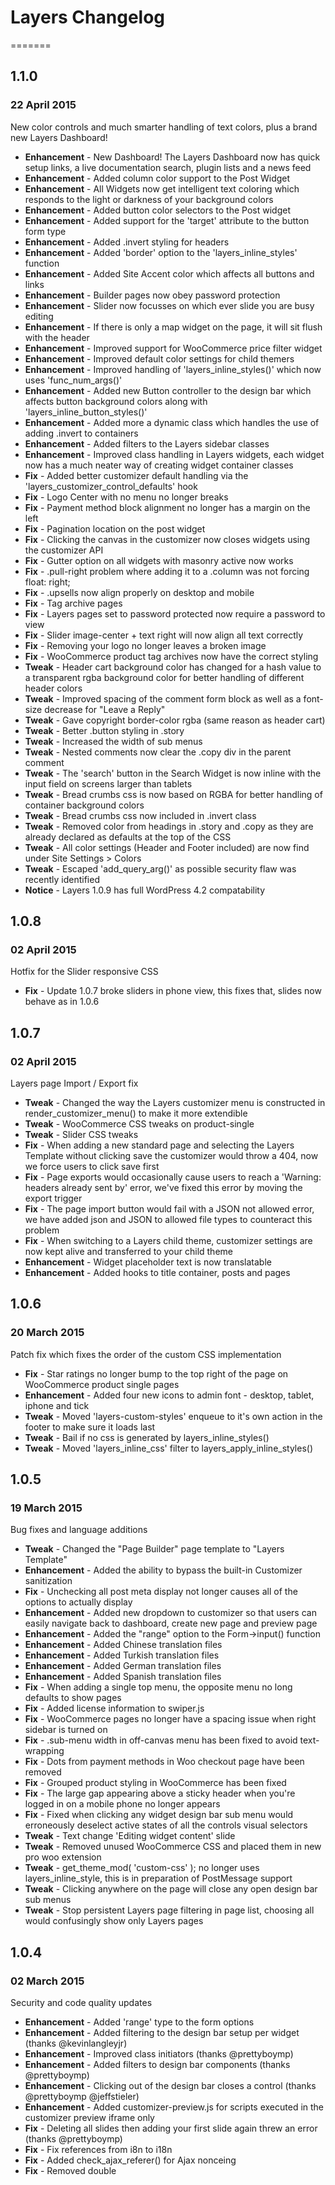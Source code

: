 # Layers Changelog

=======
## 1.1.0
### 22 April 2015

New color controls and much smarter handling of text colors, plus a brand new Layers Dashboard!

* **Enhancement** - New Dashboard! The Layers Dashboard now has quick setup links, a live documentation search, plugin lists and a news feed
* **Enhancement** - Added column color support to the Post Widget
* **Enhancement** - All Widgets now get intelligent text coloring which responds to the light or darkness of your background colors
* **Enhancement** - Added button color selectors to the Post widget
* **Enhancement** - Added support for the 'target' attribute to the button form type
* **Enhancement** - Added .invert styling for headers
* **Enhancement** - Added 'border' option to the 'layers_inline_styles' function
* **Enhancement** - Added Site Accent color which affects all buttons and links
* **Enhancement** - Builder pages now obey password protection
* **Enhancement** - Slider now focusses on which ever slide you are busy editing
* **Enhancement** - If there is only a map widget on the page, it will sit flush with the header
* **Enhancement** - Improved support for WooCommerce price filter widget
* **Enhancement** - Improved default color settings for child themers
* **Enhancement** - Improved handling of 'layers_inline_styles()' which now uses 'func_num_args()'
* **Enhancement** - Added new Button controller to the design bar which affects button background colors along with 'layers_inline_button_styles()'
* **Enhancement** - Added more a dynamic class which handles the use of adding .invert to containers
* **Enhancement** - Added filters to the Layers sidebar classes
* **Enhancement** - Improved class handling in Layers widgets, each widget now has a much neater way of creating widget container classes
* **Fix** - Added better customizer default handling via the 'layers_customizer_control_defaults' hook
* **Fix** - Logo Center with no menu no longer breaks
* **Fix** - Payment method block alignment no longer has a margin on the left
* **Fix** - Pagination location on the post widget
* **Fix** - Clicking the canvas in the customizer now closes widgets using the customizer API
* **Fix** - Gutter option on all widgets with masonry active now works
* **Fix** - .pull-right problem where adding it to a .column was not forcing float: right;
* **Fix** - .upsells now align properly on desktop and mobile
* **Fix** - Tag archive pages
* **Fix** - Layers pages set to password protected now require a password to view
* **Fix** - Slider image-center + text right will now align all text correctly
* **Fix** - Removing your logo no longer leaves a broken image
* **Fix** - WooCommerce product tag archives now have the correct styling
* **Tweak** - Header cart background color has changed for a hash value to a transparent rgba background color for better handling of different header colors
* **Tweak** - Improved spacing of the comment form block as well as a font-size decrease for "Leave a Reply"
* **Tweak** - Gave copyright border-color rgba (same reason as header cart)
* **Tweak** - Better .button styling in .story
* **Tweak** - Increased the width of sub menus
* **Tweak** - Nested comments now clear the .copy div in the parent comment
* **Tweak** - The 'search' button in the Search Widget is now inline with the input field on screens larger than tablets
* **Tweak** - Bread crumbs css is now based on RGBA for better handling of container background colors
* **Tweak** - Bread crumbs css now included in .invert class
* **Tweak** - Removed color from headings in .story and .copy as they are already declared as defaults at the top of the CSS
* **Tweak** - All color settings (Header and Footer included) are now find under Site Settings > Colors
* **Tweak** - Escaped 'add_query_arg()' as possible security flaw was recently identified
* **Notice** - Layers 1.0.9 has full WordPress 4.2 compatability


## 1.0.8
### 02 April 2015

Hotfix for the Slider responsive CSS

* **Fix** - Update 1.0.7 broke sliders in phone view, this fixes that, slides now behave as in 1.0.6

## 1.0.7
### 02 April 2015

Layers page Import / Export fix

* **Tweak** - Changed the way the Layers customizer menu is constructed in render_customizer_menu() to make it more extendible
* **Tweak** - WooCommerce CSS tweaks on product-single
* **Tweak** - Slider CSS tweaks
* **Fix** - When adding a new standard page and selecting the Layers Template without clicking save the customizer would throw a 404, now we force users to click save first
* **Fix** - Page exports would occasionally cause users to reach a 'Warning: headers already sent by' error, we've fixed this error by moving the export trigger
* **Fix** - The page import button would fail with a JSON not allowed error, we have added json and JSON to allowed file types to counteract this problem
* **Fix** - When switching to a Layers child theme, customizer settings are now kept alive and transferred to your child theme
* **Enhancement** - Widget placeholder text is now translatable
* **Enhancement** - Added hooks to title container, posts and pages


## 1.0.6
### 20 March 2015

Patch fix which fixes the order of the custom CSS implementation

* **Fix** - Star ratings no longer bump to the top right of the page on WooCommerce product single pages
* **Enhancement** - Added four new icons to admin font - desktop, tablet, iphone and tick
* **Tweak** - Moved 'layers-custom-styles' enqueue to it's own action in the footer to make sure it loads last
* **Tweak** - Bail if no css is generated by layers_inline_styles()
* **Tweak** - Moved 'layers_inline_css' filter to layers_apply_inline_styles()

## 1.0.5
### 19 March 2015

Bug fixes and language additions

* **Tweak** - Changed the "Page Builder" page template to "Layers Template"
* **Enhancement** - Added the ability to bypass the built-in Customizer sanitization
* **Fix** - Unchecking all post meta display not longer causes all of the options to actually display
* **Enhancement** - Added new dropdown to customizer so that users can easily navigate back to dashboard, create new page and preview page
* **Enhancement** - Added the "range" option to the Form->input() function
* **Enhancement** - Added Chinese translation files
* **Enhancement** - Added Turkish translation files
* **Enhancement** - Added German translation files
* **Enhancement** - Added Spanish translation files
* **Fix** - When adding a single top menu, the opposite menu no long defaults to show pages
* **Fix** - Added license information to swiper.js
* **Fix** - WooCommerce pages no longer have a spacing issue when right sidebar is turned on
* **Fix** - .sub-menu width in off-canvas menu has been fixed to avoid text-wrapping
* **Fix** - Dots from payment methods in Woo checkout page have been removed
* **Fix** - Grouped product styling in WooCommerce has been fixed
* **Fix** - The large gap appearing above a sticky header when you're logged in on a mobile phone no longer appears
* **Fix** - Fixed when clicking any widget design bar sub menu would erroneously deselect active states of all the controls visual selectors
* **Tweak** - Text change 'Editing widget content' slide
* **Tweak** - Removed unused WooCommerce CSS and placed them in new pro woo extension
* **Tweak** - get_theme_mod( 'custom-css' ); no longer uses layers_inline_style, this is in preparation of PostMessage support
* **Tweak** - Clicking anywhere on the page will close any open design bar sub menus
* **Tweak** - Stop persistent Layers page filtering in page list, choosing all would confusingly show only Layers pages

## 1.0.4
### 02 March 2015

Security and code quality updates

* **Enhancement** - Added 'range' type to the form options
* **Enhancement** - Added filtering to the design bar setup per widget (thanks @kevinlangleyjr)
* **Enhancement** - Improved class initiators (thanks @prettyboymp)
* **Enhancement** - Added filters to design bar components (thanks @prettyboymp)
* **Enhancement** - Clicking out of the design bar closes a control (thanks @prettyboymp @jeffstieler)
* **Enhancement** - Added customizer-preview.js for scripts executed in the customizer preview iframe only
* **Fix** - Deleting all slides then adding your first slide again threw an error (thanks @prettyboymp)
* **Fix** - Fix references from i8n to i18n
* **Fix** - Added check_ajax_referer() for Ajax nonceing
* **Fix** - Removed double <title /> tag
* **Fix** - Improved nonce handling and removed any reference to $_REQUEST[] in the code
* **Fix** - Updated Google maps API link for SSL compatability (thanks @oskapt)
* **Fix** - Improved localization (thanks @tmconnect)
* **Fix** - Added sanitization helpers which we hook into the customizer to clean up the Customizer data
* **Tweak** - Added Typekit ID field to the Site Settings, this means that getting Typekit into Layers is now even easier and safer
* **Tweak** - Move hooks and filters outside of their related function_exists closures
* **Tweak** - Replaced deprecated get_page() with get_post()
* **Tweak** - Added version number to all css and js assets being enqueued
* **Tweak** - Added nonce check and remove unnecessary conditional from to update_page_builder_meta()
* **Tweak** - .media block (used extensively in the content widget html) has been tweaked to behave better on different screensizes and with different column widths
* **Tweak** - Changed jquery-masonry to masonry v3 not dependent on jquery
* **Tweak** - Updated hook used for meta box registration
* **Tweak** - Changed in-line styles and scripts to always use admin_print_styles and admin_print_scripts hooks
* **Tweak** - Moved fouc rendering issue fix from in-line to the customizer-preview.js
* **Tweak** - Slider behaves better in responsive mode - no longer image/copy overlap
* **Tweak** - Apply class to Slider for layout eg slider-layout-full-screen and a unique not-full-screen
* **Tweak** - Merged color.css typography.css and framework.css so that fewer style sheets are loaded, therefore improved load times

## 1.0.3
### 23 February 2015

Post-launch bug fixes before settling into a release schedule

* **Fix** - Portfolio preset template now works correctly (thanks @nitinthewiz)
* **Tweak** - Removed layers_site_title(); function in favor of WordPress built in site title function
* **Tweak** - Added <?php get_search_form(); ?> to the 404 page
* **Fix** - Product page styling with sidebars is now correct (thanks @luizbills)
* **Tweak** - Added target=_blank on the Built With Layers badge
* **Fix** - Fixed the Layers dashboard header


## 1.0.2
### 20 February 2015

Theme Check requirements and url updates

* **Fix** - Added sprintf() to any hard coded urls
* **Fix** - Corrected all Layers Dashboard urls
* **Fix** - Removed unuses scripts from /assets/js/
* **Fix** - Fixed 404 page styling

## 1.0.1
### 19 February 2015

Some quick fixes that help improve the overall experience

* **Tweak** - Removed un-needed scripts from loading on the front-end
* **Fix** - Removed un-used images from the /assets/css/images folder
* **Tweak** - Added a notice to download the Layers Updater to the Layers Dashboard
* **Tweak** - Cleaned up third party JS scripts
* **Fix** - Removed unused WooCommerce Sidebars
